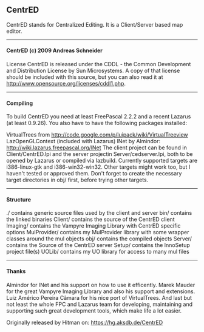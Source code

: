 ## CentrED
CentrED stands for Centralized Editing. It is a Client/Server based map editor.
***

#### CentrED (c) 2009 Andreas Schneider
License
CentrED is released under the CDDL - the Common Development and Distribution License by Sun Microsystems. A copy of that license should be included with this source, but you can also read it at http://www.opensource.org/licenses/cddl1.php.
***

#### Compiling
To build CentrED you need at least FreePascal 2.2.2 and a recent Lazarus (at least 0.9.26). You also have to have the following packages installed:

VirtualTrees from http://code.google.com/p/luipack/wiki/VirtualTreeview
LazOpenGLContext (included with Lazarus)
lNet by Almindor: http://wiki.lazarus.freepascal.org/lNet
The client project can be found in Client/CentrED.lpi and the server projectin Server/cedserver.lpi, both to be opened by Lazarus or compiled via lazbuild. Currently supported targets are i386-linux-gtk and i386-win32-win32. Other targets might work too, but I haven't tested or approved them. Don't forget to create the necessary target directories in obj/ first, before trying other targets.
***

#### Structure
./ contains generic source files used by the client and server bin/ contains the linked binaries Client/ contains the source of the CentrED client Imaging/ contains the Vampyre Imaging Library with CentrED specific options MulProvider/ contains my MulProvider library with some wrapper classes around the mul objects obj/ contains the compiled objects Server/ contains the Source of the CentrED server Setup/ contains the InnoSetup project file(s) UOLib/ contains my UO library for access to many mul files
***

#### Thanks
Almindor for lNet and his support on how to use it efficently. Marek Mauder for the great Vampyre Imaging Library and also his support and extensions. Luiz Américo Pereira Câmara for his nice port of VirtualTrees. And last but not least the whole FPC and Lazarus team for developing, maintaining and supporting such great development tools, which make life a lot easier.

Originally released by Hitman on:
https://hg.aksdb.de/CentrED
